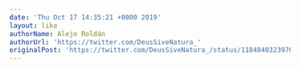 ```yaml
---
date: 'Thu Oct 17 14:35:21 +0000 2019'
layout: like
authorName: Alejo Roldán
authorUrl: 'https://twitter.com/DeusSiveNatura_'
originalPost: 'https://twitter.com/DeusSiveNatura_/status/1184840323970809859'
---
```

